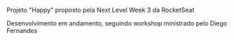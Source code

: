 Projeto "Happy" proposto pela Next Level Week 3 da RocketSeat

Desenvolvimento em andamento, seguindo workshop ministrado pelo Diego Fernandes